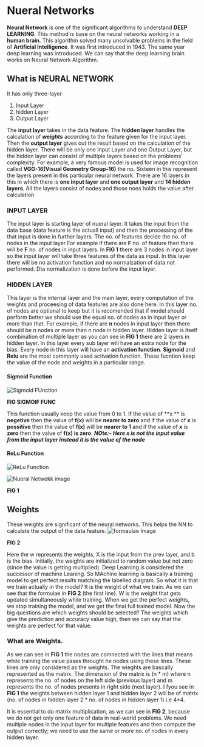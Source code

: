 # Nueral Networks
**Neural Network** is one of the significant algorithms to understand **DEEP LEARNING**. This method is base on the neural networks working in a **human brain**.
This algorithm solved many unsolvable problems in the field of **Artificial Intelligence**.
It was first introduced in  1943. The same year deep learning was introduced. We can say that the deep learning brain works on Neural Network Algorithm.

## What is NEURAL NETWORK
It has only three-layer 
1. Input Layer
2. hidden Layer
3. Output Layer

The **input layer** takes in the data feature. The **hidden layer** handles the calculation of ***weights*** according to the feature given for the input layer. Then the **output layer** gives out the result based on the calculation of the hidden layer.
There will be only one Input Layer and one Output Layer, but the hidden layer can consist of multiple layers based on the problems' complexity.
For example, a very famous model is used for image recognition called **VGG-16(Visual Geometry Group-16)** the no. Sixteen in this represent the layers present in this particular neural network.
There are 16 layers in this in which there is **one input layer** and **one output layer** and **14 hidden layers**.
All the layers consist of nodes and those noes holds the value after calculation
### INPUT LAYER
The input layer is starting layer of nueral layer. It takes the input from the data base (data feature is the actuall input) and then the processing of the that input is done in further layers. 
The no. of features decide the no. of nodes in the input layer 
For example if there are **F** no. of feature then there will be **F** no. of nodes in input layers.
In **FIG 1** there are 3 nodes in input layer so the input layer will take three features of the data as input.
In  this layer there will be no activation function and no normalzation of data not performed. Dta normalization is done before the input layer.
### HIDDEN LAYER
This layer is the internal layer and the main layer, every computation of the weights and proceesing of data features are also done here.
In this layer no. of nodes are optional to keep but it is recomended that if model should perform better we should use the equal no. of nodes as in input layer or more than that.
For example, if there are **n** nodes in input layer then there should be n nodes or more than n node in hidden layer.
Hidden layer is itself combination of multiple layer as you can see in **FIG 1** there are 2 layers in hidden layer.
In this layer every sub layer will have an extra node for the bias.
Every node in this layer will have an **activation function**. **Sigmoid** and **Relu** are the most commonly used activation function. These fucntion keep the value of the node and weights in a particular range.
#### Sigmoid Function
![Sigmoid FUnction](https://analyticsindiamag.com/wp-content/uploads/2018/01/sigmoid-equation.png)

**FIG SIGMOIF FUNC**

This function usually keep the value from 0 to 1. If the value of **x ** is **negetive** then the value of **f(x)** will be **nearer to zero** and if the value of **x** is **possitive** then the value of **f(x)** will be **nearer to 1** and if the value of **x** is **zero** then the value of **f(x) is zero**.
***NOte:- Here x is not the input value from the input layer instead it is the value of the node*** 

#### ReLu Function
![ReLu Function](https://i0.wp.com/highontechs.com/wp-content/uploads/2020/06/activation-functions3-3.jpg?resize=351%2C232&ssl=1)

![Nueral Netwokk image](https://icdn.digitaltrends.com/image/digitaltrends/artificial_neural_network_1-327x238.jpg)


**FIG 1**

## Weights
These weights are significant of the neural networks. This helps the NN to calculate the output of the data feature. 
![formaulae Image](https://cdn.analyticsvidhya.com/wp-content/uploads/2020/02/Screenshot-from-2020-02-03-22-14-21.png)

**FIG 2**

Here the w represents the weights, X is the input from the prev layer, and b is the bias. 
Initially, the weights are initialized to random value but not zero (since the value is getting multiplied).
Deep Learning is considered the successor of machine Leaning. So MAchine learning is basically a training model to get perfect results matching the labelled diagram.
So what it is that we train actually in the model? It is the weight of what we train.
As we can see that the formulae in **FIG 2** (the first line). 
W is the weight that gets updated simultaneously while training. 
When we get the perfect weights, we stop training the model, and we get the final full trained model. 
Now the big questions are which weights should be selected?
The weights which give the prediction and accuracy value high, then we can say that the weights are perfect for that value.

### What are Weights.
As we can see in **FIG 1** the nodes are comnected with the lines that means while training the value psses throught he nodes using these lines.
These lines are only considered as the weights. The wieghts are bascally represented as the matrix. The dimension of the matrix is (n * m) where n represents the no. of nodes on the left side (previous layer) and m represents the no. of nodes presents in right side (next layer). 
I fyou see in **FIG 1** the weights between hidden layer 1 and hidden layer 2 will be of matrix (no. of nodes in hidden layer 2 * no. of nodes in hidden layer 1) i.e  4*4.

It is essential to do matrix multiplication, as we can see in **FIG 2**, because we do not get only one feature of data in real-world problems.
We need multiple nodes in the input layer for multiple features and then compute the output correctly; we need to use the same or more no. of nodes in every hidden layer.



